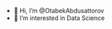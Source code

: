- 👋 Hi, I’m @OtabekAbdusattorov
- 👀 I’m interested in Data Science

<!---
OtabekAbdusattorov/OtabekAbdusattorov is a ✨ special ✨ repository because its `README.md` (this file) appears on your GitHub profile.
You can click the Preview link to take a look at your changes.
--->
